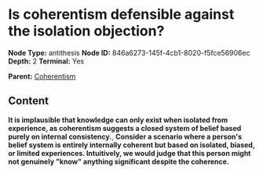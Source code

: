 # Is coherentism defensible against the isolation objection?

**Node Type:** antithesis
**Node ID:** 846a6273-145f-4cb1-8020-f5fce56906ec
**Depth:** 2
**Terminal:** Yes

**Parent:** [Coherentism](coherentism.md)

## Content

**It is implausible that knowledge can only exist when isolated from experience, as coherentism suggests a closed system of belief based purely on internal consistency.**, **Consider a scenario where a person's belief system is entirely internally coherent but based on isolated, biased, or limited experiences. Intuitively, we would judge that this person might not genuinely "know" anything significant despite the coherence.**
